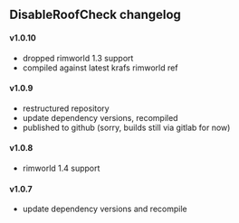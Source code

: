 ## DisableRoofCheck changelog

#### v1.0.10

- dropped rimworld 1.3 support
- compiled against latest krafs rimworld ref

#### v1.0.9

- restructured repository
- update dependency versions, recompiled
- published to github (sorry, builds still via gitlab for now)

#### v1.0.8

- rimworld 1.4 support

#### v1.0.7

- update dependency versions and recompile
